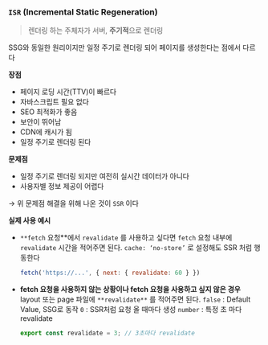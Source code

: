 ### `ISR` (Incremental Static Regeneration)

> 렌더링 하는 주체자가 서버, **주기적**으로 렌더링
> 

SSG와 동일한 원리이지만 일정 주기로 렌더링 되어 페이지를 생성한다는 점에서 다르다

**장점**

- 페이지 로딩 시간(TTV)이 빠르다
- 자바스크립트 필요 없다
- SEO 최적화가 좋음
- 보안이 뛰어남
- CDN에 캐시가 됨
- 일정 주기로 렌더링 된다

**문제점**

- 일정 주기로 렌더링 되지만 여전히 실시간 데이터가 아니다
- 사용자별 정보 제공이 어렵다

→ 위 문제점 해결을 위해 나온 것이 `SSR` 이다

**실제 사용 예시**

- `**fetch` 요청**에서 `revalidate` 를 사용하고 싶다면 `fetch` 요청 내부에 `revalidate` 시간을 적어주면 된다.
`cache: ‘no-store’` 로 설정해도 SSR 처럼 행동한다
    
    ```jsx
    fetch('https://...', { next: { revalidate: 60 } })
    ```
    
- **fetch 요청을 사용하지 않는 상황이나 fetch 요청을 사용하고 싶지 않은 경우** layout 또는 page 파일에 `**revalidate**` 를 적어주면 된다.
`false` : Default Value, SSG로 동작
`0` : SSR처럼 요청 올 때마다 생성
`number` : 특정 초 마다 revalidate
    
    ```jsx
    export const revalidate = 3; // 3초마다 revalidate
    ```